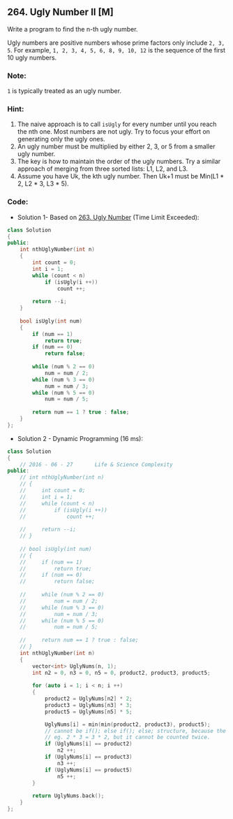 ## 264. Ugly Number II [M]
Write a program to find the n-th ugly number. 

Ugly numbers are positive numbers whose prime factors only include `2, 3, 5`. For example, `1, 2, 3, 4, 5, 6, 8, 9, 10, 12` is the sequence of the first 10 ugly numbers. 

### Note:
`1` is typically treated as an ugly number. 

### Hint:
1. The naive approach is to call `isUgly` for every number until you reach the nth one. Most numbers are not ugly. Try to focus your effort on generating only the ugly ones.  
2. An ugly number must be multiplied by either 2, 3, or 5 from a smaller ugly number.  
3. The key is how to maintain the order of the ugly numbers. Try a similar approach of merging from three sorted lists: L1, L2, and L3.  
4. Assume you have Uk, the kth ugly number. Then Uk+1 must be Min(L1 * 2, L2 * 3, L3 * 5).  

### Code:
- Solution 1- Based on [263. Ugly Number](https://github.com/ysong49/LeetCode-Note/blob/master/algorithm/263.Ugly%20Number.md) (Time Limit Exceeded):
```c++
class Solution 
{
public:
    int nthUglyNumber(int n) 
    {
        int count = 0;
        int i = 1;
        while (count < n)
            if (isUgly(i ++))
                count ++;
                
        return --i;
    }
    
    bool isUgly(int num) 
    {
        if (num == 1)
            return true;
        if (num == 0)
            return false;
            
        while (num % 2 == 0)
            num = num / 2;
        while (num % 3 == 0)
            num = num / 3;
        while (num % 5 == 0)
            num = num / 5;
            
        return num == 1 ? true : false;
    }
};
```

- Solution 2 - Dynamic Programming (16 ms):
```c++
class Solution 
{
    // 2016 - 06 - 27       Life & Science Complexity
public:
    // int nthUglyNumber(int n) 
    // {
    //     int count = 0;
    //     int i = 1;
    //     while (count < n)
    //         if (isUgly(i ++))
    //             count ++;
                
    //     return --i;
    // }
    
    // bool isUgly(int num) 
    // {
    //     if (num == 1)
    //         return true;
    //     if (num == 0)
    //         return false;
            
    //     while (num % 2 == 0)
    //         num = num / 2;
    //     while (num % 3 == 0)
    //         num = num / 3;
    //     while (num % 5 == 0)
    //         num = num / 5;
            
    //     return num == 1 ? true : false;
    // }
    int nthUglyNumber(int n) 
    {
        vector<int> UglyNums(n, 1);
        int n2 = 0, n3 = 0, n5 = 0, product2, product3, product5;
        
        for (auto i = 1; i < n; i ++)
        {
            product2 = UglyNums[n2] * 2;
            product3 = UglyNums[n3] * 3;
            product5 = UglyNums[n5] * 5;

            UglyNums[i] = min(min(product2, product3), product5);
            // cannot be if(); else if(); else; structure, because the duplicated numbers will be produced by different ways.
            // eg. 2 * 3 = 3 * 2, but it cannot be counted twice.
            if (UglyNums[i] == product2)
                n2 ++;
            if (UglyNums[i] == product3)
                n3 ++;
            if (UglyNums[i] == product5)
                n5 ++;
        }
        
        return UglyNums.back();
    }
};
```
